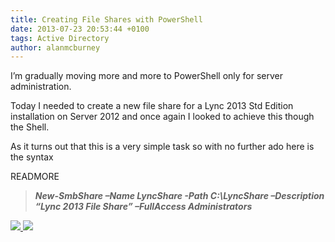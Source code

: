 ```yaml
---
title: Creating File Shares with PowerShell
date: 2013-07-23 20:53:44 +0100
tags: Active Directory
author: alanmcburney
---
```


I’m gradually moving more and more to PowerShell only for server administration.

Today I needed to create a new file share for a Lync 2013 Std Edition installation on Server 2012 and once again I looked to achieve this though the Shell.

As it turns out that this is a very simple task so with no further ado here is the syntax

READMORE

> **_New-SmbShare –Name LyncShare -Path C:\LyncShare –Description “Lync 2013 File Share” –FullAccess Administrators_**

    
[ ![](http://feeds.wordpress.com/1.0/comments/everythingsysadmin.wordpress.com/586/) ](http://feeds.wordpress.com/1.0/gocomments/everythingsysadmin.wordpress.com/586/) ![](http://stats.wordpress.com/b.gif?host=everythingsysadmin.wordpress.com&blog=8998607&post=586&subd=everythingsysadmin&ref=&feed=1)

